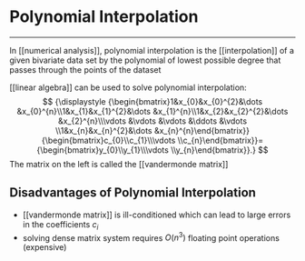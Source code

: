# Polynomial Interpolation
---
In [[numerical analysis]], polynomial interpolation is the [[interpolation]] of a given bivariate data set by the polynomial of lowest possible degree that passes through the points of the dataset

[[linear algebra]] can be used to solve polynomial interpolation:
$$
{\displaystyle {\begin{bmatrix}1&x_{0}&x_{0}^{2}&\dots &x_{0}^{n}\\1&x_{1}&x_{1}^{2}&\dots &x_{1}^{n}\\1&x_{2}&x_{2}^{2}&\dots &x_{2}^{n}\\\vdots &\vdots &\vdots &\ddots &\vdots \\1&x_{n}&x_{n}^{2}&\dots &x_{n}^{n}\end{bmatrix}}{\begin{bmatrix}c_{0}\\c_{1}\\\vdots \\c_{n}\end{bmatrix}}={\begin{bmatrix}y_{0}\\y_{1}\\\vdots \\y_{n}\end{bmatrix}}.}
$$
The matrix on the left is called the [[vandermonde matrix]]

## Disadvantages of Polynomial Interpolation
- [[vandermonde matrix]] is ill-conditioned which can lead to large errors in the coefficients $c_{i}$
- solving dense matrix system requires $O(n^3)$ floating point operations (expensive)